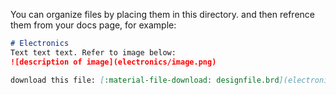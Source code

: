 You can organize files by placing them in this directory. and then refrence them from your docs page, for example:

```markdown
# Electronics
Text text text. Refer to image below:
![description of image](electronics/image.png)

download this file: [:material-file-download: designfile.brd](electronics/designfile.brd)
```